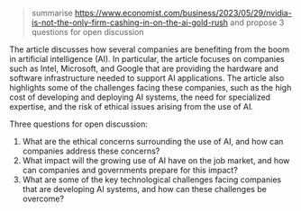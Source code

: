 
> summarise https://www.economist.com/business/2023/05/29/nvidia-is-not-the-only-firm-cashing-in-on-the-ai-gold-rush  and propose 3 questions for open discussion

The article discusses how several companies are benefiting from the boom in artificial intelligence (AI). In particular, the article focuses on companies such as Intel, Microsoft, and Google that are providing the hardware and software infrastructure needed to support AI applications. The article also highlights some of the challenges facing these companies, such as the high cost of developing and deploying AI systems, the need for specialized expertise, and the risk of ethical issues arising from the use of AI.

Three questions for open discussion:

1. What are the ethical concerns surrounding the use of AI, and how can companies address these concerns?
2. What impact will the growing use of AI have on the job market, and how can companies and governments prepare for this impact?
3. What are some of the key technological challenges facing companies that are developing AI systems, and how can these challenges be overcome?